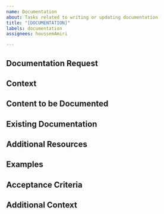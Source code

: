 ```yaml
---
name: Documentation
about: Tasks related to writing or updating documentation
title: "[DOCUMENTATION]"
labels: documentation
assignees: houssemAmiri

---
```


## Documentation Request

<!-- A clear and concise description of what the documentation request is. -->

## Context

<!-- Provide context for why this documentation is needed. What problem does it solve? -->

## Content to be Documented

<!-- List the specific content or sections that need documentation. -->

## Existing Documentation

<!-- Provide links to any existing documentation that is related to this request. -->

## Additional Resources

<!-- List any additional resources, links, or references that could help in creating the documentation. -->

## Examples

<!-- Provide examples or use cases that should be included in the documentation. -->

## Acceptance Criteria

<!-- Define what criteria must be met for this documentation request to be considered complete. -->

## Additional Context

<!-- Add any other context or screenshots about the documentation request here. -->
